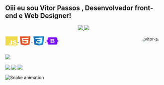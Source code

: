 ## Oiii eu sou Vitor Passos , Desenvolvedor front-end e Web Designer!
<div align="center">
  <a href="https://github.com/VitorPassoss">
  <img height="180em" src="https://github-readme-stats.vercel.app/api?username=VitorPassoss&show_icons=true&theme=dark&include_all_commits=true&count_private=true"/>
  <img height="180em" src="https://github-readme-stats.vercel.app/api/top-langs/?username=VitorPassoss&layout=compact&langs_count=7&theme=dark"/>
  
</div>
<div style="display: inline_block"><br>
  <img align="center" alt="vitor-Js" height="30" width="40" src="https://raw.githubusercontent.com/devicons/devicon/master/icons/javascript/javascript-plain.svg">
  <img align="center" alt="vitor-HTML" height="30" width="40" src="https://raw.githubusercontent.com/devicons/devicon/master/icons/html5/html5-original.svg">
  <img align="center" alt="vitor-CSS" height="30" width="40" src="https://raw.githubusercontent.com/devicons/devicon/master/icons/css3/css3-original.svg">
  <img align="center" alt="vitor-bootstrap" height="30" width="40" src="https://raw.githubusercontent.com/devicons/devicon/master/icons/bootstrap/bootstrap-original.svg">

  
  <img align="right" alt="vitor-pic" height="150" style="border-radius:50px;" src="https://scontent.fpll5-1.fna.fbcdn.net/v/t39.30808-6/296786278_1735532536814282_4051488239145466587_n.jpg?_nc_cat=102&ccb=1-7&_nc_sid=09cbfe&_nc_eui2=AeFZZJvt9oBCCDREFeOhd-d_m-DpmJSwbVab4OmYlLBtVnq746WcGLXCUylzYE_DxgehzksRLaIiGFVm3S05pKHo&_nc_ohc=idsSsyR5jwEAX-oa1uE&_nc_ht=scontent.fpll5-1.fna&oh=00_AT-m4KoCsqnbu2IrTyEoHu9Z4IhxSB5u58KnU2289onaHA&oe=62F53DB2">
</div>
  
  ##
 
<div> 
  
  <a href="https://www.instagram.com/_vitorpassos_/" target="_blank"><img src="https://img.shields.io/badge/-Instagram-%23E4405F?style=for-the-badge&logo=instagram&logoColor=white" target="_blank"></a>
 	
 <a href="https://discord.gg/QUhNStaG" target="_blank"><img src="https://img.shields.io/badge/Discord-7289DA?style=for-the-badge&logo=discord&logoColor=white" target="_blank"></a> 
  <a href = "mailto:vitorpassosbrit@gmail.com"><img src="https://img.shields.io/badge/-Gmail-%23333?style=for-the-badge&logo=gmail&logoColor=white" target="_blank"></a>
  <a href="https://www.linkedin.com/in/vitor-passos0811/" target="_blank"><img src="https://img.shields.io/badge/-LinkedIn-%230077B5?style=for-the-badge&logo=linkedin&logoColor=white" target="_blank"></a> 
 
  ![Snake animation](https://github.com/VitorPassoss/blob/output/github-contribution-grid-snake.svg)
 
</div>
